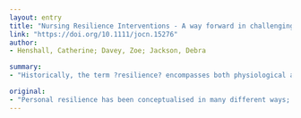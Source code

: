 ```yaml
---
layout: entry
title: "Nursing Resilience Interventions - A way forward in challenging healthcare territories"
link: "https://doi.org/10.1111/jocn.15276"
author:
- Henshall, Catherine; Davey, Zoe; Jackson, Debra

summary:
- "Historically, the term ?resilience? encompasses both physiological and psychological aspects. The latter is personal to individuals. Some people have more developed strategies for personal resilience than others. resilience is viewed in some cases as an inherent personality trait and in others as a dynamic process existing on a continuum between resilience and vulnerability. Understandings of resilience vary between populations, contexts and cultures."

original:
- "Personal resilience has been conceptualised in many different ways; however, a common definition is that resilience is the ability to cope successfully despite adverse circumstances (Henshall, 2020). Historically, the term ?resilience? encompasses both physiological and psychological aspects and the latter is personal to individuals, with some people having more developed strategies for personal resilience than others. Understandings of resilience vary between populations, contexts and cultures (McDonald et al., 2012), with resilience being viewed in some cases as an inherent personality trait and in others as a dynamic process existing on a continuum between resilience and vulnerability."
---
```



